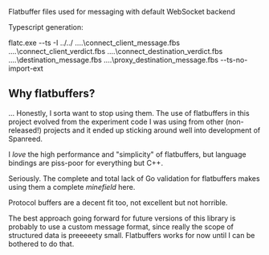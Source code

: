 Flatbuffer files used for messaging with default WebSocket backend

Typescript generation:

flatc.exe --ts -I ../../ ..\..\connect_client_message.fbs ..\..\connect_client_verdict.fbs ..\..\connect_destination_verdict.fbs ..\..\destination_message.fbs ..\..\proxy_destination_message.fbs --ts-no-import-ext

## Why flatbuffers?

... Honestly, I sorta want to stop using them. The use of flatbuffers in this project evolved from the experiment code I was using from other (non-released!) projects and it ended up sticking around well into development of Spanreed.

I _love_ the high performance and "simplicity" of flatbuffers, but language bindings are piss-poor for everything but C++.

Seriously. The complete and total lack of Go validation for flatbuffers makes using them a complete _minefield_ here.

Protocol buffers are a decent fit too, not excellent but not horrible.

The best approach going forward for future versions of this library is probably to use a custom message format, since really the scope of structured data is preeeeety small. Flatbuffers works for now until I can be bothered to do that.